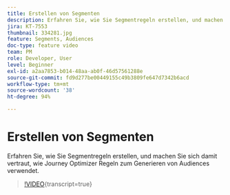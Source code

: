 ```yaml
---
title: Erstellen von Segmenten
description: Erfahren Sie, wie Sie Segmentregeln erstellen, und machen Sie sich damit vertraut, wie Journey Optimizer Regeln zum Generieren von Audiences verwendet.
jira: KT-7553
thumbnail: 334281.jpg
feature: Segments, Audiences
doc-type: feature video
team: PM
role: Developer, User
level: Beginner
exl-id: a2aa7853-b014-48aa-ab0f-46d57561288e
source-git-commit: fd9d277be00449155c49b3809fe647d7342b6acd
workflow-type: tm+mt
source-wordcount: '38'
ht-degree: 94%

---
```


# Erstellen von Segmenten

Erfahren Sie, wie Sie Segmentregeln erstellen, und machen Sie sich damit vertraut, wie Journey Optimizer Regeln zum Generieren von Audiences verwendet.

>[!VIDEO](https://video.tv.adobe.com/v/334281?quality=12&learn=on){transcript=true}

